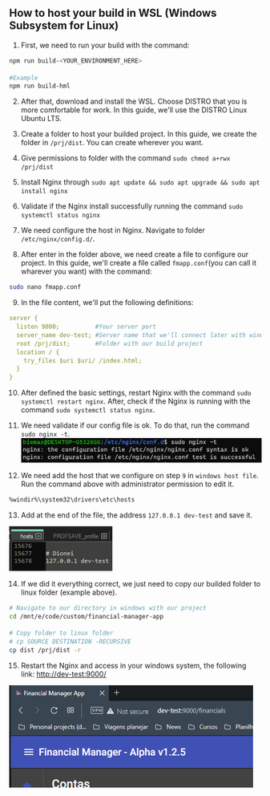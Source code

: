 ## How to host your build in WSL (Windows Subsystem for Linux)

1. First, we need to run your build with the command:
```bash
npm run build-<YOUR_ENVIRONMENT_HERE>

#Example
npm run build-hml
```

2. After that, download and install the WSL. Choose DISTRO that you is more comfortable for work. In this guide, we'll use the DISTRO Linux Ubuntu LTS.

3. Create a folder to host your builded project. In this guide, we create the folder in `/prj/dist`. You can create wherever you want.

4. Give permissions to folder with the command `sudo chmod a+rwx /prj/dist`

5. Install Nginx through `sudo apt update && sudo apt upgrade && sudo apt install nginx`

6. Validate if the Nginx install successfully running the command `sudo systemctl status nginx`

7. We need configure the host in Nginx. Navigate to folder `/etc/nginx/config.d/`.

8. After enter in the folder above, we need create a file to configure our project. In this guide, we'll create a file called `fmapp.conf`(you can call it wharever you want) with the command:
```bash
sudo nano fmapp.conf
```

9. In the file content, we'll put the following definitions:
```yaml
server {
  listen 9000;          #Your server port
  server_name dev-test; #Server name that we'll connect later with windows
  root /prj/dist;       #Folder with our build project
  location / {
    try_files $uri $uri/ /index.html;
  }
}
```

10. After defined the basic settings, restart Nginx with the command `sudo systemctl restart nginx`. After, check if the Nginx is running with the command `sudo systemctl status nginx`.

11. We need validate if our config file is ok. To do that, run the command `sudo nginx -t`.
![imagem](./img/nginx_validate_config.png)

12. We need add the host that we configure on step `9` in `windows host file`. Run the command above with administrator permission to edit it.
```bash
%windir%\system32\drivers\etc\hosts
```

13. Add at the end of the file, the address `127.0.0.1 dev-test` and save it.

![imagem](./img/windows_host_edit.png)

14. If we did it everything correct, we just need to copy our builded folder to linux folder (example above).
```bash
# Navigate to our directory in windows with our project
cd /mnt/e/code/custom/financial-manager-app

# Copy folder to linux folder
# cp SOURCE DESTINATION -RECURSIVE
cp dist /prj/dist -r
```

15. Restart the Nginx and access in your windows system, the following link:
[http://dev-test:9000/](http://dev-test:9000/)

![imagem](./img/host_in_wsl.png)